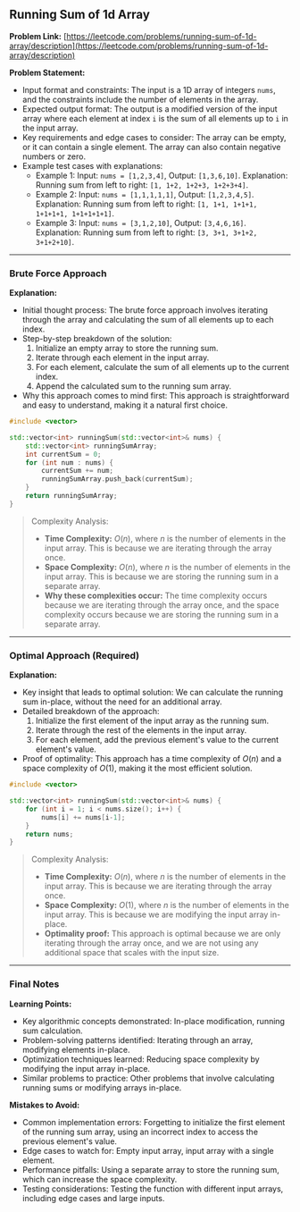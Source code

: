 ## Running Sum of 1d Array

**Problem Link:** [https://leetcode.com/problems/running-sum-of-1d-array/description](https://leetcode.com/problems/running-sum-of-1d-array/description)

**Problem Statement:**
- Input format and constraints: The input is a 1D array of integers `nums`, and the constraints include the number of elements in the array.
- Expected output format: The output is a modified version of the input array where each element at index `i` is the sum of all elements up to `i` in the input array.
- Key requirements and edge cases to consider: The array can be empty, or it can contain a single element. The array can also contain negative numbers or zero.
- Example test cases with explanations:
  - Example 1: Input: `nums = [1,2,3,4]`, Output: `[1,3,6,10]`. Explanation: Running sum from left to right: `[1, 1+2, 1+2+3, 1+2+3+4]`.
  - Example 2: Input: `nums = [1,1,1,1,1]`, Output: `[1,2,3,4,5]`. Explanation: Running sum from left to right: `[1, 1+1, 1+1+1, 1+1+1+1, 1+1+1+1+1]`.
  - Example 3: Input: `nums = [3,1,2,10]`, Output: `[3,4,6,16]`. Explanation: Running sum from left to right: `[3, 3+1, 3+1+2, 3+1+2+10]`.

---

### Brute Force Approach

**Explanation:**
- Initial thought process: The brute force approach involves iterating through the array and calculating the sum of all elements up to each index.
- Step-by-step breakdown of the solution:
  1. Initialize an empty array to store the running sum.
  2. Iterate through each element in the input array.
  3. For each element, calculate the sum of all elements up to the current index.
  4. Append the calculated sum to the running sum array.
- Why this approach comes to mind first: This approach is straightforward and easy to understand, making it a natural first choice.

```cpp
#include <vector>

std::vector<int> runningSum(std::vector<int>& nums) {
    std::vector<int> runningSumArray;
    int currentSum = 0;
    for (int num : nums) {
        currentSum += num;
        runningSumArray.push_back(currentSum);
    }
    return runningSumArray;
}
```

> Complexity Analysis:
> - **Time Complexity:** $O(n)$, where $n$ is the number of elements in the input array. This is because we are iterating through the array once.
> - **Space Complexity:** $O(n)$, where $n$ is the number of elements in the input array. This is because we are storing the running sum in a separate array.
> - **Why these complexities occur:** The time complexity occurs because we are iterating through the array once, and the space complexity occurs because we are storing the running sum in a separate array.

---

### Optimal Approach (Required)

**Explanation:**
- Key insight that leads to optimal solution: We can calculate the running sum in-place, without the need for an additional array.
- Detailed breakdown of the approach:
  1. Initialize the first element of the input array as the running sum.
  2. Iterate through the rest of the elements in the input array.
  3. For each element, add the previous element's value to the current element's value.
- Proof of optimality: This approach has a time complexity of $O(n)$ and a space complexity of $O(1)$, making it the most efficient solution.

```cpp
#include <vector>

std::vector<int> runningSum(std::vector<int>& nums) {
    for (int i = 1; i < nums.size(); i++) {
        nums[i] += nums[i-1];
    }
    return nums;
}
```

> Complexity Analysis:
> - **Time Complexity:** $O(n)$, where $n$ is the number of elements in the input array. This is because we are iterating through the array once.
> - **Space Complexity:** $O(1)$, where $n$ is the number of elements in the input array. This is because we are modifying the input array in-place.
> - **Optimality proof:** This approach is optimal because we are only iterating through the array once, and we are not using any additional space that scales with the input size.

---

### Final Notes

**Learning Points:**
- Key algorithmic concepts demonstrated: In-place modification, running sum calculation.
- Problem-solving patterns identified: Iterating through an array, modifying elements in-place.
- Optimization techniques learned: Reducing space complexity by modifying the input array in-place.
- Similar problems to practice: Other problems that involve calculating running sums or modifying arrays in-place.

**Mistakes to Avoid:**
- Common implementation errors: Forgetting to initialize the first element of the running sum array, using an incorrect index to access the previous element's value.
- Edge cases to watch for: Empty input array, input array with a single element.
- Performance pitfalls: Using a separate array to store the running sum, which can increase the space complexity.
- Testing considerations: Testing the function with different input arrays, including edge cases and large inputs.